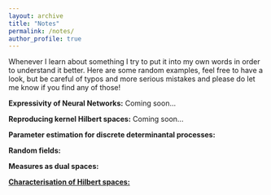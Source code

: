 ```yaml
---
layout: archive
title: "Notes"
permalink: /notes/
author_profile: true
---
```


Whenever I learn about something I try to put it into my own words in order to understand it better. Here are some random examples, feel free to have a look, but be careful of typos and more  serious mistakes and please do let me know if you find any of those!

**Expressivity of Neural Networks:** Coming soon...

**Reproducing kernel Hilbert spaces:** Coming soon...


**Parameter estimation for discrete determinantal processes:**

**Random fields:**

**Measures as dual spaces:**

[**Characterisation of Hilbert spaces:**](files/Hilbert-spaces.pdf)

